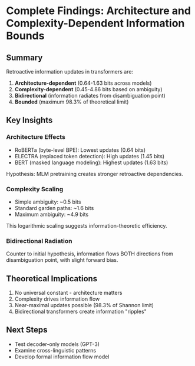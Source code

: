 # Complete Findings: Architecture and Complexity-Dependent Information Bounds

## Summary
Retroactive information updates in transformers are:
1. **Architecture-dependent** (0.64-1.63 bits across models)
2. **Complexity-dependent** (0.45-4.86 bits based on ambiguity)
3. **Bidirectional** (information radiates from disambiguation point)
4. **Bounded** (maximum 98.3% of theoretical limit)

## Key Insights

### Architecture Effects
- RoBERTa (byte-level BPE): Lowest updates (0.64 bits)
- ELECTRA (replaced token detection): High updates (1.45 bits)
- BERT (masked language modeling): Highest updates (1.63 bits)

Hypothesis: MLM pretraining creates stronger retroactive dependencies.

### Complexity Scaling
- Simple ambiguity: ~0.5 bits
- Standard garden paths: ~1.6 bits
- Maximum ambiguity: ~4.9 bits

This logarithmic scaling suggests information-theoretic efficiency.

### Bidirectional Radiation
Counter to initial hypothesis, information flows BOTH directions from disambiguation point, with slight forward bias.

## Theoretical Implications
1. No universal constant - architecture matters
2. Complexity drives information flow
3. Near-maximal updates possible (98.3% of Shannon limit)
4. Bidirectional transformers create information "ripples"

## Next Steps
- Test decoder-only models (GPT-3)
- Examine cross-linguistic patterns
- Develop formal information flow model
